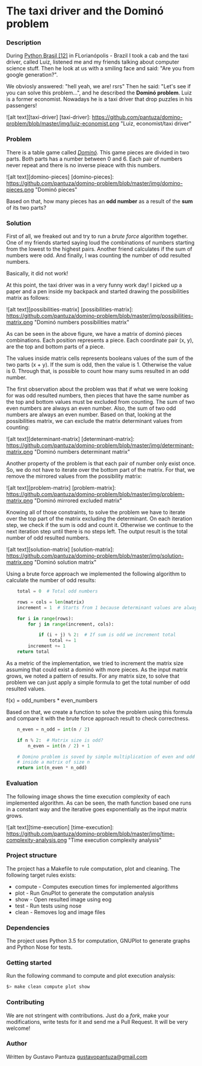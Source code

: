 # The taxi driver and the Dominó problem

### Description

During [Python Brasil [12]](http://2016.pythonbrasil.org.br/) in FLorianópolis - Brazil
I took a cab and the taxi driver, called Luiz, listened me and my friends talking about
computer science stuff.
Then he look at us with a smiling face and said: "Are you from google generation?".

We obviosly answered: "hell yeah, we are! rsrs" Then he said: "Let's see if you can
solve this problem...", and he described the **Dominó problem**.
Luiz is a former economist. Nowadays he is a taxi driver that drop puzzles in his passengers! 

![alt text][taxi-driver]
[taxi-driver]: https://github.com/pantuza/domino-problem/blob/master/img/luiz-economist.png "Luiz, economist/taxi driver"


### Problem

There is a table game called [*Dominó*](https://en.wikipedia.com/domino).
This game pieces are divided in two parts.
Both parts has a number between 0 and 6.
Each pair of numbers never repeat and there is no inverse pieace
with this numbers.

![alt text][domino-pieces]
[domino-pieces]: https://github.com/pantuza/domino-problem/blob/master/img/domino-pieces.png "Dominó pieces"

Based on that, how many pieces has an **odd number** as a result of the **sum** of
its two parts?

### Solution

First of all, we freaked out and try to run a *brute force* algorithm together.
One of my friends started saying loud the combinations of numbers starting from the lowest to the highest pairs.
Another friend calculates if the sum of numbers were odd.
And finally, I was counting the number of odd resulted numbers.

Basically, it did not work!

At this point, the taxi driver was in a very funny work day!
I picked up a paper and a pen inside my backpack and started drawing the possibilities matrix as follows:

![alt text][possibilities-matrix]
[possibilities-matrix]: https://github.com/pantuza/domino-problem/blob/master/img/possibilities-matrix.png "Dominó numbers possibilities matrix"

As can be seen in the above figure, we have a matrix of dominó pieces combinations.
Each position represents a piece.
Each coordinate pair (x, y), are the top and bottom parts of a piece.

The values inside matrix cells represents booleans values of the sum of the two parts (x + y). 
If the sum is odd, then the value is 1. Otherwise the value is 0.
Through that, is possible to count how many sums resulted in an odd number.

The first observation about the problem was that if what we were looking for was odd resulted numbers, then pieces that have the same number as the top and bottom values must be excluded from counting. The sum of two even numbers are always an even number. Also, the sum of two odd numbers are always an even number. Based on that, looking at the possibilities matrix, we can exclude the matrix determinant values from counting:

![alt text][determinant-matrix]
[determinant-matrix]: https://github.com/pantuza/domino-problem/blob/master/img/determinant-matrix.png "Dominó numbers determinant matrix"

Another property of the problem is that each pair of number only exist once.
So, we do not have to iterate over the bottom part of the matrix. 
For that, we remove the mirrored values from the possibility matrix:

![alt text][problem-matrix]
[problem-matrix]: https://github.com/pantuza/domino-problem/blob/master/img/problem-matrix.png "Dominó mirrored excluded matrix"

Knowing all of those constraints, to solve the problem we have to iterate over the top part of the matrix excluding the determinant.
On each iteration step, we check if the sum is odd and count it.
Otherwise we continue to the next iteration step until there is no steps left.
The output result is the total number of odd resulted numbers.

![alt text][solution-matrix]
[solution-matrix]: https://github.com/pantuza/domino-problem/blob/master/img/solution-matrix.png "Dominó solution matrix"

Using a brute force approach we implemented the following algorithm to calculate the number of odd results:

```python
    total = 0  # Total odd numbers

    rows = cols = len(matrix)
    increment = 1  # Starts from 1 because determinant values are always even

    for i in range(rows):
        for j in range(increment, cols):

            if (i + j) % 2:  # If sum is odd we increment total
                total += 1
        increment += 1
    return total
```

As a metric of the implementation, we tried to increment the matrix size assuming that could exist a dominó with more pieces.
As the input matrix grows, we noted a pattern of results.
For any matrix size, to solve that problem we can just apply a simple formula to get the total number of odd resulted values.

f(x) = odd_numbers * even_numbers

Based on that, we create a function to solve the problem using this formula and compare it with the brute force approach result to check correctness.

```python
    n_even = n_odd = int(n / 2)

    if n % 2:  # Matrix size is odd?
        n_even = int(n / 2) + 1

    # Domino problem is soved by simple multiplication of even and odd number
    # inside a matrix of size n
    return int(n_even * n_odd)
```


### Evaluation

The following image shows the time execution complexity of each implemented
algorithm.
As can be seen, the math function based one runs in a constant way and the
iterative goes exponentially as the input matrix grows.

![alt text][time-execution]
[time-execution]: https://github.com/pantuza/domino-problem/blob/master/img/time-complexity-analysis.png "Time execution complexity analysis"


### Project structure

The project has a Makefile to rule computation, plot and cleaning.
The following target rules exists:

- compute - Computes execution times for implemented algorithms
- plot    - Run GnuPlot to generate the computation analysis
- show    - Open resulted image using eog
- test    - Run tests using nose
- clean   - Removes log and image files

### Dependencies

The project uses Python 3.5 for computation, GNUPlot to generate graphs and Python Nose for tests. 

### Getting started

Run the following command to compute and plot execution analysis:

```bash
$> make clean compute plot show
```

### Contributing

We are not stringent with contributions.
Just do a *fork*, make your modifications, write tests for it and send me a
Pull Request. It will be very welcome!


### Author

Written by Gustavo Pantuza <gustavopantuza@gmail.com>
